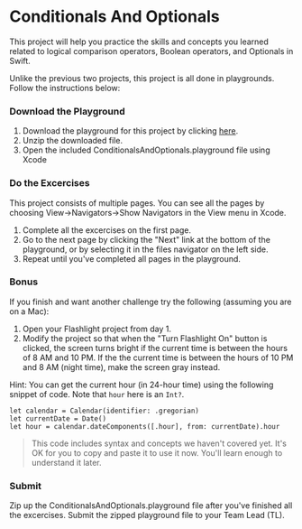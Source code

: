 # Conditionals And Optionals

This project will help you practice the skills and concepts you learned related to logical comparison operators, Boolean operators, and Optionals in Swift. 

Unlike the previous two projects, this project is all done in playgrounds. Follow the instructions below:

### Download the Playground

1. Download the playground for this project by clicking [here](https://github.com/LambdaSchool/ConditionalsAndOptionals/archive/master.zip). 
2. Unzip the downloaded file.
3. Open the included ConditionalsAndOptionals.playground file using Xcode

### Do the Excercises

This project consists of multiple pages. You can see all the pages by choosing View->Navigators->Show Navigators in the View menu in Xcode.

1. Complete all the excercises on the first page.
2. Go to the next page by clicking the "Next" link at the bottom of the playground, or by selecting it in the files navigator on the left side.
3. Repeat until you've completed all pages in the playground.

### Bonus

If you finish and want another challenge try the following (assuming you are on a Mac):

1. Open your Flashlight project from day 1.
2. Modify the project so that when the "Turn Flashlight On" button is clicked, the screen turns bright if the current time is between the hours of 8 AM and 10 PM. If the the current time is between the hours of 10 PM and 8 AM (night time), make the screen gray instead.

Hint: You can get the current hour (in 24-hour time) using the following snippet of code. Note that `hour` here is an `Int?`.

```
let calendar = Calendar(identifier: .gregorian)
let currentDate = Date()
let hour = calendar.dateComponents([.hour], from: currentDate).hour
```

> This code includes syntax and concepts we haven't covered yet. It's OK for you to copy and paste it to use it now. You'll learn enough to understand it later.

### Submit

Zip up the ConditionalsAndOptionals.playground file after you've finished all the excercises. Submit the zipped playground file to your Team Lead (TL).
